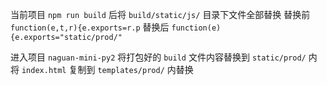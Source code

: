 当前项目
`npm run build` 后将 `build/static/js/` 目录下文件全部替换
替换前 `function(e,t,r){e.exports=r.p`
替换后 `function(e){e.exports="static/prod/"`

进入项目 `naguan-mini-py2`
将打包好的 `build` 文件内容替换到 `static/prod/` 内
将 `index.html` 复制到 `templates/prod/` 内替换


